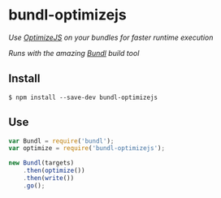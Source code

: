# bundl-optimizejs

*Use [OptimizeJS](https://github.com/nolanlawson/optimize-js) on your bundles for faster runtime execution*

*Runs with the amazing [Bundl](https://github.com/seebigs/bundl) build tool*

## Install

```
$ npm install --save-dev bundl-optimizejs
```

## Use

```js
var Bundl = require('bundl');
var optimize = require('bundl-optimizejs');

new Bundl(targets)
    .then(optimize())
    .then(write())
    .go();
```
